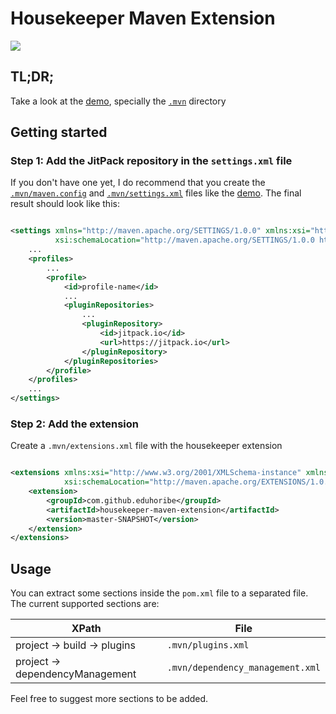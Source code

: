 # Housekeeper Maven Extension

[![](https://jitpack.io/v/eduhoribe/housekeeper-maven-extension.svg)](https://jitpack.io/#eduhoribe/housekeeper-maven-extension)

## TL;DR;

Take a look at the [demo](https://github.com/eduhoribe/housekeeper-demo),
specially the [`.mvn`](https://github.com/eduhoribe/housekeeper-demo/blob/master/.mvn) directory

## Getting started

### Step 1: Add the JitPack repository in the `settings.xml` file

If you don't have one yet, I do recommend that you create
the [`.mvn/maven.config`](https://github.com/eduhoribe/housekeeper-demo/blob/master/.mvn/maven.config)
and [`.mvn/settings.xml`](https://github.com/eduhoribe/housekeeper-demo/blob/master/.mvn/settings.xml) files like
the [demo](https://github.com/eduhoribe/housekeeper-demo).
The final result should look like this:

```xml

<settings xmlns="http://maven.apache.org/SETTINGS/1.0.0" xmlns:xsi="http://www.w3.org/2001/XMLSchema-instance"
          xsi:schemaLocation="http://maven.apache.org/SETTINGS/1.0.0 https://maven.apache.org/xsd/settings-1.0.0.xsd">
    ...
    <profiles>
        ...
        <profile>
            <id>profile-name</id>
            ...
            <pluginRepositories>
                ...
                <pluginRepository>
                    <id>jitpack.io</id>
                    <url>https://jitpack.io</url>
                </pluginRepository>
            </pluginRepositories>
        </profile>
    </profiles>
    ...
</settings>
```

### Step 2: Add the extension

Create a `.mvn/extensions.xml` file with the housekeeper extension

```xml

<extensions xmlns:xsi="http://www.w3.org/2001/XMLSchema-instance" xmlns="http://maven.apache.org/EXTENSIONS/1.0.0"
            xsi:schemaLocation="http://maven.apache.org/EXTENSIONS/1.0.0 http://maven.apache.org/xsd/core-extensions-1.0.0.xsd">
    <extension>
        <groupId>com.github.eduhoribe</groupId>
        <artifactId>housekeeper-maven-extension</artifactId>
        <version>master-SNAPSHOT</version>
    </extension>
</extensions>
```

## Usage

You can extract some sections inside the `pom.xml` file to a separated file. The current supported sections are:

| XPath                          | File                             |
|--------------------------------|----------------------------------|
| project → build → plugins      | `.mvn/plugins.xml`               |
| project → dependencyManagement | `.mvn/dependency_management.xml` |

Feel free to suggest more sections to be added.
